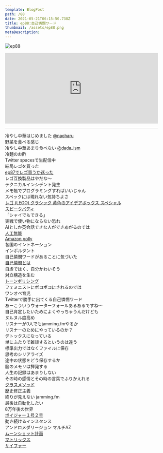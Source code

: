 ```yaml
---  
template: BlogPost  
path: /88
date: 2021-05-21T06:15:50.738Z  
title: ep88:自己憐憫ワード
thumbnail: /assets/ep88.png
metaDescription:  
---  
```

![ep88](/assets/ep88.png)  


<iframe src="https://open.spotify.com/embed/episode/4n2pzdWkdcFej3hksRIet4" width="100%" height="232" frameBorder="0" allowfullscreen="" allow="autoplay; clipboard-write; encrypted-media; fullscreen; picture-in-picture"></iframe>

***  


冷やし中華はじめました [@naoharu](https://twitter.com/naoharu)  
野菜を食べる感じ  
冷やし中華あまり食べない [@dada_ism](https://twitter.com/dada_ism)  
冷麺のお酢  
Twitter spacesで生配信中  
結局レゴを買った  
[ep87でレゴ買うか迷った](https://jamming.fm/87)  
レゴ互換製品はやだな〜  
テクニカルインシデント発生  
メモ帳でプログラミングすればいいじゃん  
スペックには現れない気持ちよさ  
[レゴ (LEGO) クラシック 黄色のアイデアボックス スペシャル](https://amzn.to/3Etr7Lq)  
[スピークバディ](https://speakbuddy.jp/)  
「シャイでもできる」  
実戦で使い物にならない恐れ  
AIとしか英会話できな人ができあがるのでは  
[人工無能](https://ja.wikipedia.org/wiki/%E4%BA%BA%E5%B7%A5%E7%84%A1%E8%84%B3)  
[Amazon polly](https://aws.amazon.com/jp/polly/)  
各国のイントネーション  
インポルタント  
自己憐憫ワードがあることに気づいた  
[自己憐憫とは](https://www.weblio.jp/content/%E8%87%AA%E5%B7%B1%E6%86%90%E6%86%AB)  
自虐ではく、自分かわいそう  
対立構造を生む  
[トーンポリシング](https://ja.wikipedia.org/wiki/%E3%83%88%E3%83%BC%E3%83%B3%E3%83%BB%E3%83%9D%E3%83%AA%E3%82%B7%E3%83%B3%E3%82%B0)  
フェミニストにボコボコにされるのでは  
ワンオペ育児  
Twitterで勝手に出てくる自己憐憫ワード  
あーこういうウォーターフォールあるあるですね〜  
自己肯定したいためによくやっちゃうんだけども  
ヌルヌル度高め  
リスナーが0人でもjamming.fmやるか  
リスナーのためにやっているのか？  
デトックスになっている  
単にふたりで雑談するというのは違う  
標準出力ではなくファイルに保存  
思考のシリアライズ  
途中の状態をどう保存するか  
脳のメモリは揮発する  
人生の記録はあまりしない  
その時の感情とその時の言葉でふりかえれる  
[クラスメソッド](https://classmethod.jp/)  
歴史修正主義  
終りが見えない jamming.fm  
最後は自動化したい  
8万年後の世界  
[ボイジャー１号２号](https://www.businessinsider.jp/post-234690)  
動き続けるインスタンス  
アンドロメダリージョン マルチAZ  
[ムーンショット計画](https://www8.cao.go.jp/cstp/moonshot/sub1.html)  
[マトリックス](https://ja.wikipedia.org/wiki/%E3%83%9E%E3%83%88%E3%83%AA%E3%83%83%E3%82%AF%E3%82%B9_(%E6%98%A0%E7%94%BB))  
[サイファー](https://matrix.fandom.com/ja/wiki/%E3%82%B5%E3%82%A4%E3%83%95%E3%82%A1%E3%83%BC)  
　